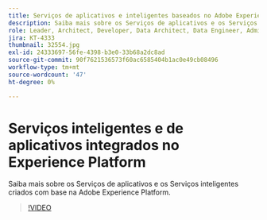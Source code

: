 ```yaml
---
title: Serviços de aplicativos e inteligentes baseados no Adobe Experience Platform
description: Saiba mais sobre os Serviços de aplicativos e os Serviços inteligentes criados com base na Adobe Experience Platform.
role: Leader, Architect, Developer, Data Architect, Data Engineer, Admin, User
jira: KT-4333
thumbnail: 32554.jpg
exl-id: 24333697-56fe-4398-b3e0-33b68a2dc8ad
source-git-commit: 90f7621536573f60ac6585404b1ac0e49cb08496
workflow-type: tm+mt
source-wordcount: '47'
ht-degree: 0%

---
```


# Serviços inteligentes e de aplicativos integrados no Experience Platform

Saiba mais sobre os Serviços de aplicativos e os Serviços inteligentes criados com base na Adobe Experience Platform.

>[!VIDEO](https://video.tv.adobe.com/v/32554?quality=12&learn=on)

